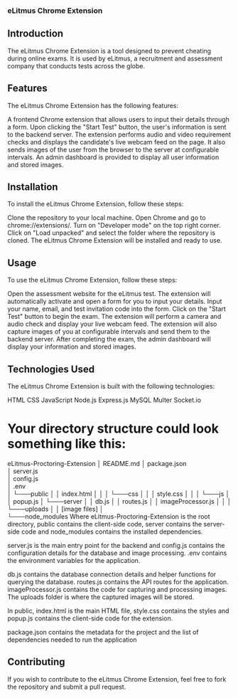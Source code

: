### eLitmus Chrome Extension
## Introduction
The eLitmus Chrome Extension is a tool designed to prevent cheating during online exams. It is used by eLitmus, a recruitment and assessment company that conducts tests across the globe.

## Features
The eLitmus Chrome Extension has the following features:

A frontend Chrome extension that allows users to input their details through a form.
Upon clicking the "Start Test" button, the user's information is sent to the backend server.
The extension performs audio and video requirement checks and displays the candidate's live webcam feed on the page.
It also sends images of the user from the browser to the server at configurable intervals.
An admin dashboard is provided to display all user information and stored images.

## Installation
To install the eLitmus Chrome Extension, follow these steps:

Clone the repository to your local machine.
Open Chrome and go to chrome://extensions/.
Turn on "Developer mode" on the top right corner.
Click on "Load unpacked" and select the folder where the repository is cloned.
The eLitmus Chrome Extension will be installed and ready to use.

## Usage
To use the eLitmus Chrome Extension, follow these steps:

Open the assessment website for the eLitmus test.
The extension will automatically activate and open a form for you to input your details.
Input your name, email, and test invitation code into the form.
Click on the "Start Test" button to begin the exam.
The extension will perform a camera and audio check and display your live webcam feed.
The extension will also capture images of you at configurable intervals and send them to the backend server.
After completing the exam, the admin dashboard will display your information and stored images.

## Technologies Used
The eLitmus Chrome Extension is built with the following technologies:

HTML
CSS
JavaScript
Node.js
Express.js
MySQL
Multer
Socket.io

# Your directory structure could look something like this:
eLitmus-Proctoring-Extension
│   README.md
│   package.json   
│   server.js    
│   config.js    
│   .env        
│
└───public
│   │   index.html
│   │
│   └───css
│   │   │   style.css
│   │
│   └───js
│       │   popup.js
│
└───server
│   │   db.js
│   │   routes.js
│   │   imageProcessor.js
│   │
│   └───uploads
│       │   [image files]
│   
└───node_modules
Where eLitmus-Proctoring-Extension is the root directory, public contains the client-side code, server contains the server-side code and node_modules contains the installed dependencies.

server.js is the main entry point for the backend and config.js contains the configuration details for the database and image processing. .env contains the environment variables for the application.

db.js contains the database connection details and helper functions for querying the database. routes.js contains the API routes for the application. imageProcessor.js contains the code for capturing and processing images. The uploads folder is where the captured images will be stored.

In public, index.html is the main HTML file, style.css contains the styles and popup.js contains the client-side code for the extension.

package.json contains the metadata for the project and the list of dependencies needed to run the application


## Contributing
If you wish to contribute to the eLitmus Chrome Extension, feel free to fork the repository and submit a pull request.
